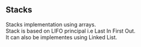 ## Stacks

Stacks implementation using arrays.<br>
Stack is based on LIFO principal i.e Last In First Out.<br>
It can also be implementes using Linked List.
